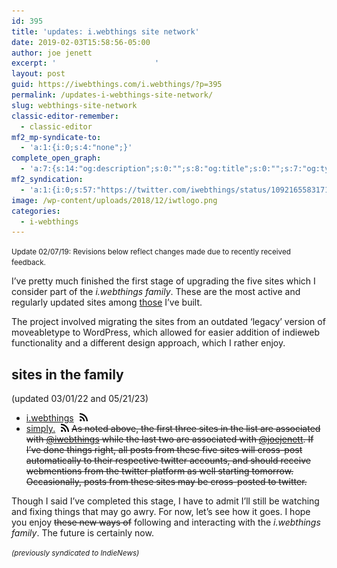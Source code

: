 ```yaml
---
id: 395
title: 'updates: i.webthings site network'
date: 2019-02-03T15:58:56-05:00
author: joe jenett
excerpt: '						'
layout: post
guid: https://iwebthings.com/i.webthings/?p=395
permalink: /updates-i-webthings-site-network/
slug: webthings-site-network
classic-editor-remember:
  - classic-editor
mf2_mp-syndicate-to:
  - 'a:1:{i:0;s:4:"none";}'
complete_open_graph:
  - 'a:7:{s:14:"og:description";s:0:"";s:8:"og:title";s:0:"";s:7:"og:type";s:0:"";s:12:"twitter:card";s:7:"summary";s:15:"twitter:creator";s:0:"";s:19:"twitter:description";s:0:"";s:8:"og:image";s:2:"89";}'
mf2_syndication:
  - 'a:1:{i:0;s:57:"https://twitter.com/iwebthings/status/1092165583171391493";}'
image: /wp-content/uploads/2018/12/iwtlogo.png
categories:
  - i-webthings
---
```

<small>Update 02/07/19: Revisions below reflect changes made due to recently received feedback.</small>

I&#8217;ve pretty much finished the first stage of upgrading the five sites which I consider part of the _i.webthings family_. These are the most active and regularly updated sites among [those](https://jenett.org/webthings/) I&#8217;ve built.

The project involved migrating the sites from an outdated &#8216;legacy&#8217; version of moveabletype to WordPress, which allowed for easier addition of indieweb functionality and a different design approach, which I rather enjoy.

## sites in the family
(updated 03/01/22 and 05/21/23)

  * [i.webthings](https://iwebthings.joejenett.com/) [<img style="max-width: 13px; margin-left: 5px;" src="/wp-content/uploads/2019/01/rss.png" alt="Subscribe" />](https://iwebthings.joejenett.com/feed.atom)
  * [simply.](https://simply.joejenett.com/) [<img style="max-width: 13px; margin-left: 5px;" src="/wp-content/uploads/2019/01/rss.png" alt="Subscribe" />](https://simply.joejenett.com/feed.atom)
<span style="text-decoration:line-through;">As noted above, the first three sites in the list are associated with [@iwebthings](https://www.twitter.com/iwebthings) while the last two are associated with [@joejenett](https://www.twitter.com/joejenett). If I&#8217;ve done things right, all posts from these five sites will cross-post automatically to their respective twitter accounts, and should receive webmentions from the twitter platform as well starting tomorrow. Occasionally, posts from these sites may be cross-posted to twitter.</span>

Though I said I&#8217;ve completed this stage, I have to admit I&#8217;ll still be watching and fixing things that may go awry. For now, let&#8217;s see how it goes. I hope you enjoy <span style="text-decoration: line-through;">these new ways of</span> following and interacting with the _i.webthings family_. The future is certainly now.

<small><em>(previously syndicated to IndieNews)</em></small>